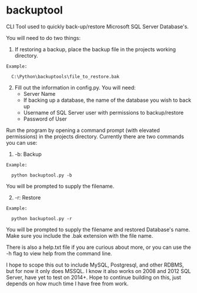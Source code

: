 # backuptool

CLI Tool used to quickly back-up/restore Microsoft SQL Server Database's.

You will need to do two things:

  1. If restoring a backup, place the backup file in the projects working directory.
    
    Example:
      
      C:\Python\backuptools\file_to_restore.bak
  
  2. Fill out the information in config.py. You will need:
      + Server Name
      + If backing up a database, the name of the database you wish to back up
      + Username of SQL Server user with permissions to backup/restore
      + Password of User
    
Run the program by opening a command prompt (with elevated permissions) in the projects directory. Currently there are two commands you can use:

  1. -b: Backup
    
    Example:
      
      python backuptool.py -b
    
   You will be prompted to supply the filename.
   
  2. -r: Restore
    
    Example:
      
      python backuptool.py -r
    
   You will be prompted to supply the filename and restored Database's name. Make sure you include the .bak extension with the file name.

There is also a help.txt file if you are curious about more, or you can use the -h flag to view help from the command line.

I hope to scope this out to include MySQL, Postgresql, and other RDBMS, but for now it only does MSSQL. I know it also works on 2008 and 2012 SQL Server, have yet to test on 2014+. Hope to continue building on this, just depends on how much time I have free from work.
